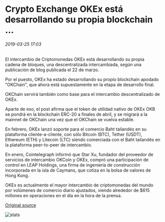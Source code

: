 # Crypto Exchange OKEx está desarrollando su propia blockchain ...

###### 2019-03-25 17:03

El intercambio de Criptomonedas OKEx está desarrollando su propia cadena de bloques, una descentralizada intercambiada, según una publicación de blog publicada el 22 de marzo.

Por el puesto, OKEx ha estado desarrollando su propio blockchain apodado "OKChain", que ahora está supuestamente en la etapa de desarrollo final.

OKChain servirá también como base para el intercambio descentralizado de OKEx.

Aparte de eso, el post afirma que el token de utilidad nativo de OKEx OKB se pondrá en la blockchain ERC-20 a finales de abril, y se migrará a la mainnet de OKChain una vez que el OKChain se vuelva estable.

En febrero, OKEx lanzó soporte para el comercio Baht tailandés en su plataforma cliente-a-cliente, con sólo Bitcoin (BTC), Tether (USDT), Ethereum (ETH) y Litecoin (LTC) siendo comerciada con el Baht tailandés en la plataforma peer-to-peer de intercambio.

En enero, Cointelegraph informó que Star Xu, fundador del proveedor de servicios de intercambio OKCoin y OKEx, compró una participación de control en LEAP Holdings, una firma de ingeniería de construcción incorporada en la isla de Caymans, que cotiza en la bolsa de valores de Hong Kong.

OKEx es actualmente el mayor intercambio de criptomonedas del mundo por volúmenes de comercio diario ajustados, viendo alrededor de $615 millones en operaciones en el día en la hora de la prensa.

[Original source](https://cointelegraph.com/news/crypto-exchange-okex-is-developing-its-own-blockchain-platform)

![stats](https://c.statcounter.com/11760860/0/a89fa40b/1/ "stats")